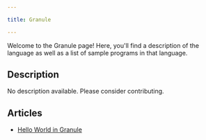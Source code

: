 ```yaml
---

title: Granule

---
```


Welcome to the Granule page! Here, you'll find a description of the language as well as a list of sample programs in that language.

## Description

No description available. Please consider contributing.

## Articles

- [Hello World in Granule](https://sampleprograms.io/projects/hello-world/granule)